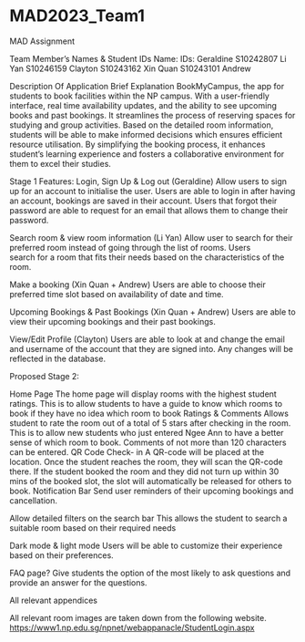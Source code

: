 # MAD2023_Team1
MAD Assignment

Team Member’s Names & Student IDs
Name:						IDs:
Geraldine                   S10242807
Li Yan						S10246159
Clayton					    S10243162
Xin Quan					S10243101
Andrew

Description Of Application
Brief Explanation
BookMyCampus, the app for students to book facilities within the NP campus. With a user-friendly interface, real time availability updates, and the ability to see upcoming books and past bookings. It streamlines the process of reserving spaces for studying and group activities. Based on the detailed room information, students will be able to make informed decisions which ensures efficient resource utilisation. By simplifying the booking process, it enhances student’s learning experience and fosters a collaborative environment for them to excel their studies.

Stage 1 Features:
Login, Sign Up & Log out (Geraldine)
Allow users to sign up for an account to initialise the user. Users are able to login in after
having an account, bookings are saved in their account. Users that forgot their password are able
to request for an email that allows them to change their password.

Search room & view room information (Li Yan)
Allow user to search for their preferred room instead of going through the list of rooms. Users    
search for a room that fits their needs based on the characteristics of the room.

Make a booking (Xin Quan + Andrew)
Users are able to choose their preferred time slot based on availability of date and time.

Upcoming Bookings & Past Bookings   (Xin Quan + Andrew)
Users are able to view their upcoming bookings and their past bookings.

View/Edit Profile (Clayton)
Users are able to look at and change the email and username of the account that they are signed into. Any changes will be reflected in the database.


Proposed Stage 2:

Home Page
The home page will display rooms with the highest student ratings. This is to allow students to have a guide to know which rooms to book if they have no idea which room to book
Ratings & Comments
Allows student to rate the room out of a total of 5 stars after checking in the room. This is to allow new students who just entered Ngee Ann to have a better sense of which room to book. Comments of not more than 120 characters can be entered.
QR Code Check- in
A QR-code will be placed at the location. Once the student reaches the room, they will scan the QR-code there. If the student booked the room and they did not turn up within 30 mins of the booked slot, the slot will automatically be released for others to book.
Notification Bar
Send user reminders of their upcoming bookings and cancellation.

Allow detailed filters on the search bar
This allows the student to search a suitable room based on their required needs

Dark mode & light mode
Users will be able to customize their experience based on their preferences.

FAQ page?
Give students the option of the most likely to ask questions and provide an answer for the questions.

All relevant appendices

All relevant room images are taken down from the following website.
https://www1.np.edu.sg/npnet/webappanacle/StudentLogin.aspx


